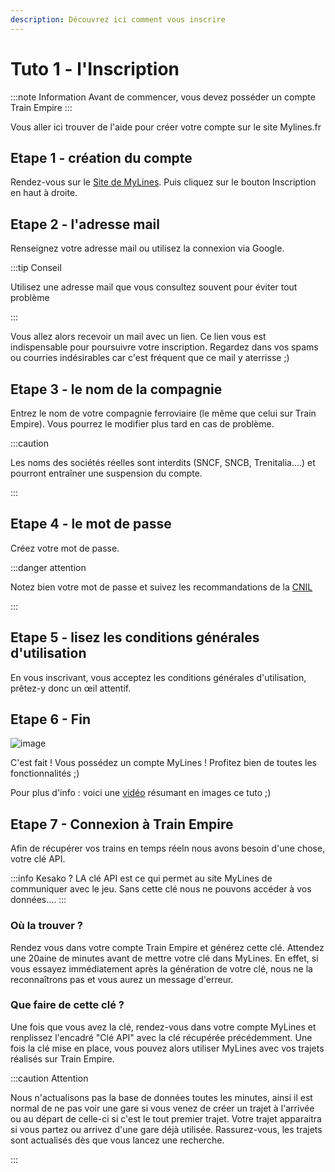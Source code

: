 ```yaml
---
description: Découvrez ici comment vous inscrire
---
```


# Tuto 1 - l'Inscription

:::note Information Avant de commencer, vous devez posséder un compte Train Empire :::

Vous aller ici trouver de l'aide pour créer votre compte sur le site Mylines.fr

## Etape 1 - création du compte

Rendez-vous sur le [Site de MyLines](https://mylines.fr/). Puis cliquez sur le bouton Inscription en haut à droite.

## Etape 2 - l'adresse mail

Renseignez votre adresse mail ou utilisez la connexion via Google.

:::tip Conseil

Utilisez une adresse mail que vous consultez souvent pour éviter tout problème

:::

Vous allez alors recevoir un mail avec un lien. Ce lien vous est indispensable pour poursuivre votre inscription. Regardez dans vos spams ou courries indésirables car c'est fréquent que ce mail y aterrisse ;)

## Etape 3 - le nom de la compagnie

Entrez le nom de votre compagnie ferroviaire (le même que celui sur Train Empire). Vous pourrez le modifier plus tard en cas de problème.

:::caution

Les noms des sociétés réelles sont interdits (SNCF, SNCB, Trenitalia....) et pourront entraîner une suspension du compte.

:::

## Etape 4 - le mot de passe

Créez votre mot de passe.

:::danger attention

Notez bien votre mot de passe et suivez les recommandations de la [CNIL](https://www.cnil.fr/fr/mots-de-passe-des-recommandations-de-securite-minimales-pour-les-entreprises-et-les-particuliers)

:::

## Etape 5 - lisez les conditions générales d'utilisation

En vous inscrivant, vous acceptez les conditions générales d'utilisation, prêtez-y donc un œil attentif.

## Etape 6 - Fin

![image](https://www.photofunky.net/output/image/0/b/9/c/0b9c5f/photofunky.gif)

C'est fait ! Vous possédez un compte MyLines ! Profitez bien de toutes les fonctionnalités ;)

Pour plus d'info : voici une [vidéo](https://youtu.be/y9ekXNAbMXA) résumant en images ce tuto ;)

## Etape 7 - Connexion à Train Empire

Afin de récupérer vos trains en temps réeln nous avons besoin d'une chose, votre clé API.

:::info Kesako ? LA clé API est ce qui permet au site MyLines de communiquer avec le jeu. Sans cette clé nous ne pouvons accéder à vos données.... :::

### Où la trouver ?

Rendez vous dans votre compte Train Empire et générez cette clé. Attendez une 20aine de minutes avant de mettre votre clé dans MyLines. En effet, si vous essayez immédiatement après la génération de votre clé, nous ne la reconnaîtrons pas et vous aurez un message d'erreur.

### Que faire de cette clé ?

Une fois que vous avez la clé, rendez-vous dans votre compte MyLines et renplissez l'encadré "Clé API" avec la clé récupérée précédemment. Une fois la clé mise en place, vous pouvez alors utiliser MyLines avec vos trajets réalisés sur Train Empire.

:::caution Attention

Nous n'actualisons pas la base de données toutes les minutes, ainsi il est normal de ne pas voir une gare si vous venez de créer un trajet à l'arrivée ou au départ de celle-ci si c'est le tout premier trajet. Votre trajet apparaitra si vous partez ou arrivez d'une gare déjà utilisée. Rassurez-vous, les trajets sont actualisés dès que vous lancez une recherche.

:::

